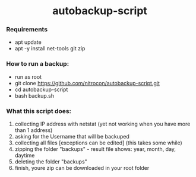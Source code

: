 <h1 align="center"> autobackup-script </h1>

<h3 align="left"> Requirements </h3>

* apt update
* apt -y install net-tools git zip

<h3 align="left"> How to run a backup: </h3>

* run as root
* git clone https://github.com/nitrocon/autobackup-script.git
* cd autobackup-script
* bash backup.sh

<h3 align="left"> What this script does: </h3>

1. collecting IP address with netstat (yet not working when you have more than 1 address)
2. asking for the Username that will be backuped
3. collecting all files [exceptions can be edited] (this takes some while)
4. zipping the folder "backups" - result file shows: year, month, day, daytime
5. deleting the folder "backups"
6. finish, youre zip can be downloaded in your root folder
